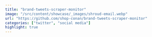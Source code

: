 ```yaml
---
title: "brand-tweets-scraper-monitor"
image: "/src/content/showcase/_images/shroud-email.webp"
url: "https://github.com/shop-conan/brand-tweets-scraper-monitor"
categories: ["twitter", "social media"]
highlight: true
---
```

